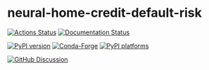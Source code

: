 # neural-home-credit-default-risk

[![Actions Status][actions-badge]][actions-link]
[![Documentation Status][rtd-badge]][rtd-link]

[![PyPI version][pypi-version]][pypi-link]
[![Conda-Forge][conda-badge]][conda-link]
[![PyPI platforms][pypi-platforms]][pypi-link]

[![GitHub Discussion][github-discussions-badge]][github-discussions-link]

<!-- SPHINX-START -->

<!-- prettier-ignore-start -->
[actions-badge]:            https://github.com/bkusuma/neural-home-credit-default-risk/workflows/CI/badge.svg
[actions-link]:             https://github.com/bkusuma/neural-home-credit-default-risk/actions
[conda-badge]:              https://img.shields.io/conda/vn/conda-forge/neural-home-credit-default-risk
[conda-link]:               https://github.com/conda-forge/neural-home-credit-default-risk-feedstock
[github-discussions-badge]: https://img.shields.io/static/v1?label=Discussions&message=Ask&color=blue&logo=github
[github-discussions-link]:  https://github.com/bkusuma/neural-home-credit-default-risk/discussions
[pypi-link]:                https://pypi.org/project/neural-home-credit-default-risk/
[pypi-platforms]:           https://img.shields.io/pypi/pyversions/neural-home-credit-default-risk
[pypi-version]:             https://img.shields.io/pypi/v/neural-home-credit-default-risk
[rtd-badge]:                https://readthedocs.org/projects/neural-home-credit-default-risk/badge/?version=latest
[rtd-link]:                 https://neural-home-credit-default-risk.readthedocs.io/en/latest/?badge=latest

<!-- prettier-ignore-end -->
